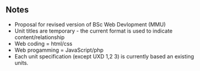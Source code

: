 ## Notes
+ Proposal for revised version of BSc Web Devlopment (MMU)
+ Unit titles are temporary - the current format is used to indicate content/relationship
+ Web coding = html/css
+ Web progamming = JavaScript/php
+ Each unit specification (except UXD 1,2 3) is currently based an existing units.  
